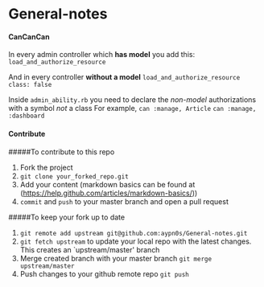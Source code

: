 # General-notes

#### CanCanCan
In every admin controller which **has model** you add this:
`load_and_authorize_resource`

And in every controller **without a model**
`load_and_authorize_resource class: false`

Inside `admin_ability.rb` you need to declare the *non-model* authorizations with a symbol *not* a class
For example,
`can :manage, Article`
`can :manage, :dashboard`

#### Contribute

#####To contribute to this repo
1. Fork the project
2. `git clone your_forked_repo.git`
3. Add your content (markdown basics can be found at (https://help.github.com/articles/markdown-basics/))
4. `commit` and `push` to your master branch and open a pull request

#####To keep your fork up to date
1. `git remote add upstream git@github.com:aypn0s/General-notes.git`
2. `git fetch upstream` to update your local repo with the latest changes. This creates an `upstream/master' branch
3. Merge created branch with your master branch `git merge upstream/master`
4. Push changes to your github remote repo `git push`